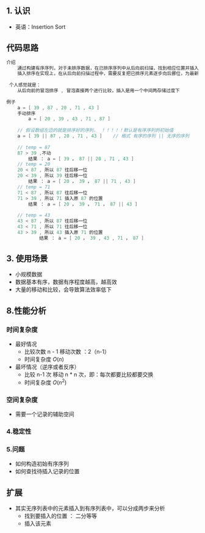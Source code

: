 ## 1. 认识

*   英语：Insertion Sort

## 代码思路

```java
介绍
    通过构建有序序列，对于未排序数据，在已排序序列中从后向前扫描，找到相应位置并插入
    插入排序在实现上，在从后向前扫描过程中，需要反复把已排序元素逐步向后挪位，为最新元素提供插入空间。
    
 个人感觉就是： 
    从后向前的冒泡排序 , 冒泡直接两个进行比较，插入是用一个中间两存储过度下    
    
例子
    a = [ 39 , 87 , 20 , 71 , 43 ]
    手动排序 
    	a = [ 20 , 39 , 43 , 71 , 87 ]
    
    // 假设数组左边的就是排序好的序列， ！！！！！默认是有序序列的初始值
    a = [ 39 || 87 , 20 , 71 , 43 ]    // 格式 有序的序列 || 无序的序列
    
    // temp = 87
    87 > 39 ,不动  
    	结果 ： a = [ 39 ， 87 || 20 , 71 , 43 ]
    // temp = 20
    20 < 87 , 所以 87 往后移一位
    20 < 39 , 所以 39 往后移一位
    	结果 ： a = [ 20 ， 39 ， 87 || 71 , 43 ]
    // temp = 71
    71 < 87 , 所以 87 往后移一位
	71 > 39 , 所以 71 插入原 87 的位置
       	结果 ： a = [ 20 ， 39 ， 71 ， 87 || 43 ]
    
    // temp = 43
    43 < 87 , 所以 87 往后移一位
    43 < 71 , 所以 71 往后移一位
    43 > 39 , 所以 43 插入原 71 的位置
	     	结果 ： a = [ 20 ， 39 , 43 , 71 ， 87 ]
```



## 3. 使用场景

* 小规模数据
* 数据基本有序，数据有序程度越高，越高效
* 大量的移动和比较，会导致算法效率低下



## 8.性能分析

### 时间复杂度

*   最好情况
    *   比较次数  n - 1        移动次数 ：2（n-1）
    *   时间复杂度  $O(n)$
*   最坏情况（逆序或者反序）
    *   比较 n-1 次				移动 n * n 次，即：每次都要比较都要交换
    *   时间复杂度 $O(n^2)$

### 空间复杂度

*   需要一个记录的辅助空间

### 4.稳定性

### 5.问题

*   如何构造初始有序序列
*   如何查找待插入记录的位置



## 扩展

* 其实无序列表中的元素插入到有序列表中，可以分成两步来分析
    * 找到要插入的位置 ： 二分等等
    * 插入该元素
